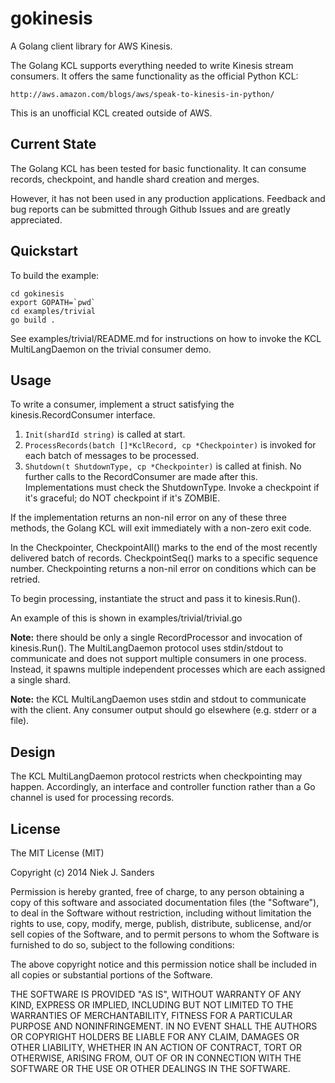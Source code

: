 gokinesis
=========
A Golang client library for AWS Kinesis.

The Golang KCL supports everything needed to write Kinesis stream consumers.  It
offers the same functionality as the official Python KCL:

    http://aws.amazon.com/blogs/aws/speak-to-kinesis-in-python/

This is an unofficial KCL created outside of AWS.


## Current State
The Golang KCL has been tested for basic functionality.  It can consume records,
checkpoint, and handle shard creation and merges.

However, it has not been used in any production applications.  Feedback and bug
reports can be submitted through Github Issues and are greatly appreciated.


## Quickstart
To build the example:

    cd gokinesis
    export GOPATH=`pwd`
    cd examples/trivial
    go build .

See examples/trivial/README.md for instructions on how to invoke the KCL
MultiLangDaemon on the trivial consumer demo.


## Usage
To write a consumer, implement a struct satisfying the kinesis.RecordConsumer
interface.

1. ``Init(shardId string)`` is called at start.
2. ``ProcessRecords(batch []*KclRecord, cp *Checkpointer)`` is invoked for each
   batch of messages to be processed.
3. ``Shutdown(t ShutdownType, cp *Checkpointer)`` is called at finish.  No
   further calls to the RecordConsumer are made after this.  Implementations
   must check the ShutdownType.  Invoke a checkpoint if it's graceful; do NOT
   checkpoint if it's ZOMBIE.

If the implementation returns an non-nil error on any of these three methods,
the Golang KCL will exit immediately with a non-zero exit code.

In the Checkpointer, CheckpointAll() marks to the end of the most recently
delivered batch of records.  CheckpointSeq() marks to a specific sequence
number.  Checkpointing returns a non-nil error on conditions which can be
retried.

To begin processing, instantiate the struct and pass it to kinesis.Run().

An example of this is shown in examples/trivial/trivial.go

**Note:** there should be only a single RecordProcessor and invocation of
kinesis.Run().  The MultiLangDaemon protocol uses stdin/stdout to communicate
and does not support multiple consumers in one process.  Instead, it spawns
multiple independent processes which are each assigned a single shard.

**Note:** the KCL MultiLangDaemon uses stdin and stdout to communicate with the
client.  Any consumer output should go elsewhere (e.g. stderr or a file).


## Design
The KCL MultiLangDaemon protocol restricts when checkpointing may happen.
Accordingly, an interface and controller function rather than a Go channel is
used for processing records.


## License
The MIT License (MIT)

Copyright (c) 2014 Niek J. Sanders

Permission is hereby granted, free of charge, to any person obtaining a copy of
this software and associated documentation files (the "Software"), to deal in
the Software without restriction, including without limitation the rights to
use, copy, modify, merge, publish, distribute, sublicense, and/or sell copies of
the Software, and to permit persons to whom the Software is furnished to do so,
subject to the following conditions:

The above copyright notice and this permission notice shall be included in all
copies or substantial portions of the Software.

THE SOFTWARE IS PROVIDED "AS IS", WITHOUT WARRANTY OF ANY KIND, EXPRESS OR
IMPLIED, INCLUDING BUT NOT LIMITED TO THE WARRANTIES OF MERCHANTABILITY, FITNESS
FOR A PARTICULAR PURPOSE AND NONINFRINGEMENT. IN NO EVENT SHALL THE AUTHORS OR
COPYRIGHT HOLDERS BE LIABLE FOR ANY CLAIM, DAMAGES OR OTHER LIABILITY, WHETHER
IN AN ACTION OF CONTRACT, TORT OR OTHERWISE, ARISING FROM, OUT OF OR IN
CONNECTION WITH THE SOFTWARE OR THE USE OR OTHER DEALINGS IN THE SOFTWARE.
